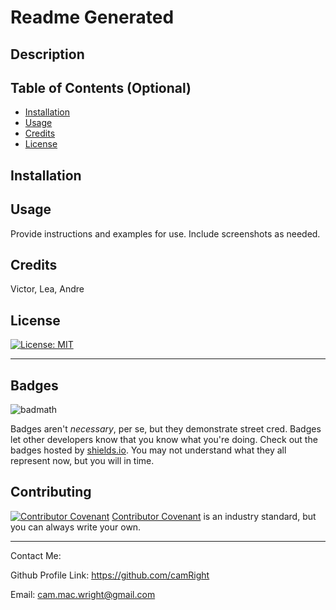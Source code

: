 
# Readme Generated

## Description 



## Table of Contents (Optional)


* [Installation](#installation)
* [Usage](#usage)
* [Credits](#credits)
* [License](#license)


## Installation




## Usage 

Provide instructions and examples for use. Include screenshots as needed. 


## Credits

Victor, Lea, Andre


## License

[![License: MIT](https://img.shields.io/badge/License-MIT-yellow.svg)](https://opensource.org/licenses/MIT)



---


## Badges

![badmath](https://img.shields.io/github/languages/top/nielsenjared/badmath)

Badges aren't _necessary_, per se, but they demonstrate street cred. Badges let other developers know that you know what you're doing. Check out the badges hosted by [shields.io](https://shields.io/). You may not understand what they all represent now, but you will in time.


## Contributing

[![Contributor Covenant](https://img.shields.io/badge/Contributor%20Covenant-v2.0%20adopted-ff69b4.svg)](code_of_conduct.md)      [Contributor Covenant](https://www.contributor-covenant.org/) is an industry standard, but you can always write your own.

---

Contact Me:

Github Profile Link: https://github.com/camRight

Email: cam.mac.wright@gmail.com

